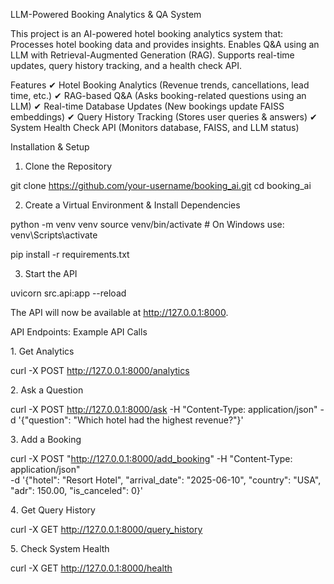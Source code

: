 LLM-Powered Booking Analytics & QA System

This project is an AI-powered hotel booking analytics system that:
Processes hotel booking data and provides insights.
Enables Q&A using an LLM with Retrieval-Augmented Generation (RAG).
Supports real-time updates, query history tracking, and a health check API.


Features
✔ Hotel Booking Analytics (Revenue trends, cancellations, lead time, etc.)
✔ RAG-based Q&A (Asks booking-related questions using an LLM)
✔ Real-time Database Updates (New bookings update FAISS embeddings)
✔ Query History Tracking (Stores user queries & answers)
✔ System Health Check API (Monitors database, FAISS, and LLM status)

Installation & Setup

1. Clone the Repository

git clone https://github.com/your-username/booking_ai.git
cd booking_ai

2. Create a Virtual Environment & Install Dependencies

python -m venv venv
source venv/bin/activate # On Windows use: venv\Scripts\activate

pip install -r requirements.txt

3. Start the API

uvicorn src.api:app --reload

The API will now be available at http://127.0.0.1:8000.


API Endpoints:
Example API Calls

1️. Get Analytics

curl -X POST http://127.0.0.1:8000/analytics

2️. Ask a Question

curl -X POST http://127.0.0.1:8000/ask -H "Content-Type: application/json" -d '{"question": "Which hotel had the highest revenue?"}'

3️. Add a Booking

curl -X POST "http://127.0.0.1:8000/add_booking" -H "Content-Type: application/json" \
    -d '{"hotel": "Resort Hotel", "arrival_date": "2025-06-10", "country": "USA", "adr": 150.00, "is_canceled": 0}'

4️. Get Query History

curl -X GET http://127.0.0.1:8000/query_history

5️. Check System Health

curl -X GET http://127.0.0.1:8000/health


